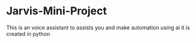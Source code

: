 # Jarvis-Mini-Project
This is an voice assistant to assists you and make automation using ai it is created in python
